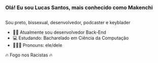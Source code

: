 ### Olá! Eu sou Lucas Santos, mais conhecido como Makenchi
   ##
Sou preto, bissexual, desenvolvedor, podcaster e keyblader

- 👩‍💻 Atualmente sou desenvolvedor Back-End
- 💻 Estudando: Bacharelado em Ciência da Computação
- 👩🏾‍🦱 Pronouns: ele/dele

🔥 Fogo nos Racistas 🔥